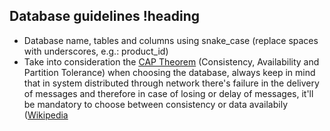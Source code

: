## Database guidelines !heading

* Database name, tables and columns using snake_case (replace spaces with underscores, e.g.: product_id)
* Take into consideration the [CAP Theorem](http://abiasforaction.net/cap-theorem/) (Consistency, Availability and Partition Tolerance) when choosing the database, always keep in mind that in system distributed through network there's failure in the delivery of messages and therefore in case of losing or delay of messages, it'll be mandatory to choose between consistency or data availabily ([Wikipedia](https://en.wikipedia.org/wiki/CAP_theorem)